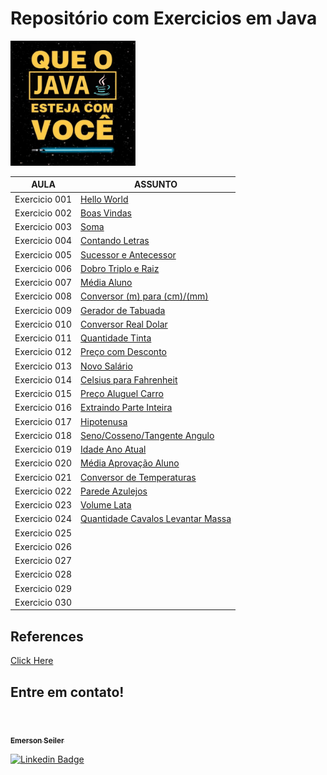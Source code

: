 # Repositório com Exercicios em Java

<img src="./img/java.png" width="200" height="200" />

| AULA | ASSUNTO |
|------|---------|
|Exercicio 001|[Hello World](./exercicio%20001%20-%20Hello%20World/)
|Exercicio 002|[Boas Vindas](./exercicio%20002%20-%20Mensagem%20Boas%20Vindas/)
|Exercicio 003|[Soma](./exercicio%20003%20-%20Soma/)
|Exercicio 004|[Contando Letras](./exercicio%20004%20-%20Contando%20letras/)
|Exercicio 005|[Sucessor e Antecessor](./exercicio%20005%20-%20Sucessor%20e%20Antecessor/)
|Exercicio 006|[Dobro Triplo e Raiz](./exercicio%20006%20-%20Dobro%20Triplo%20e%20Raiz/)
|Exercicio 007|[Média Aluno](./exercicio%20007%20-%20Media%20Aluno/)
|Exercicio 008|[Conversor (m) para (cm)/(mm)](./exercicio%20008%20-%20Conversor%20Metros%20para%20CM%20e%20MM/)
|Exercicio 009|[Gerador de Tabuada](./exercicio%20009%20-%20Gerador%20de%20Tabuada/)
|Exercicio 010|[Conversor Real Dolar](./exercicio%20010%20-%20Conversor%20Real%20Dolar/)
|Exercicio 011|[Quantidade Tinta](./exercicio%20011%20-%20Quantidade%20de%20Tinta/)
|Exercicio 012|[Preço com Desconto](./exercicio%20012%20-%20Preco%20com%20Desconto/)
|Exercicio 013|[Novo Salário](./exercicio%20013%20-%20Novo%20Salario/)
|Exercicio 014|[Celsius para Fahrenheit](./exercicio%20014%20-%20Celsius%20para%20Fahrenheit/)
|Exercicio 015|[Preço Aluguel Carro](./exercicio%20015%20-%20Preco%20Aluguel%20Carro/)
|Exercicio 016|[Extraindo Parte Inteira](./exercicio%20016%20-%20Extraindo%20Parte%20Inteira/)
|Exercicio 017|[Hipotenusa](./exercicio%20017%20-%20Hipotenusa/)
|Exercicio 018|[Seno/Cosseno/Tangente Angulo](./exercicio%20018%20-%20Seno%20Cosseno%20Tangente%20Angulo/)
|Exercicio 019|[Idade Ano Atual](./exercicio%20019%20-%20Idade%20Ano%20Atual/)
|Exercicio 020|[Média Aprovação Aluno](./exercicio%20020%20-%20Media%20Aprovacao%20Aluno/)
|Exercicio 021|[Conversor de Temperaturas](./exercicio%20021%20-%20Conversor%20de%20Temperaturas/)
|Exercicio 022|[Parede Azulejos](./exercicio%20022%20-%20Parede%20Azulejos/)
|Exercicio 023|[Volume Lata](./exercicio%20023%20-%20Volume%20Lata/)
|Exercicio 024|[Quantidade Cavalos Levantar Massa](./exercicio%20024%20-%20Quantidade%20Cavalos%20Levantar%20Massa/)
|Exercicio 025|[]()
|Exercicio 026|[]()
|Exercicio 027|[]()
|Exercicio 028|[]()
|Exercicio 029|[]()
|Exercicio 030|[]()


## References
[Click Here](./reference/)


## Entre em contato!

<br>

<a href="https://www.linkedin.com/in/seileremerson/">
 <img style="border-radius: 50%;" src="https://avatars.githubusercontent.com/seiler-emerson" width="100px;" alt=""/>
 <br />
 <sub><b>Emerson Seiler</b></sub></a> <a href="https://www.linkedin.com/in/seileremerson/" title="Emerson Seiler"></a>
 <br />

[![Linkedin Badge](https://img.shields.io/badge/-seileremerson-blue?style=flat-square&logo=Linkedin&logoColor=white&link=https://www.linkedin.com/in/diogoalvesti/)](https://www.linkedin.com/in/seileremerson/)

<br>